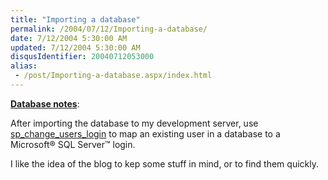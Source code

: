 ```yaml
---
title: "Importing a database"
permalink: /2004/07/12/Importing-a-database/
date: 7/12/2004 5:30:00 AM
updated: 7/12/2004 5:30:00 AM
disqusIdentifier: 20040712053000
alias:
 - /post/Importing-a-database.aspx/index.html
---
```

<strong><u>Database notes</u></strong>:

After importing the database to my development server, use [sp_change_users_login](http://msdn.microsoft.com/library/default.asp?url=/library/en-us/tsqlref/ts_sp_addp_0awi.asp) to map an existing user in a database to a Microsoft® SQL Server™ login.
<!-- more -->

I like the idea of the blog to kep some stuff in mind, or to find them quickly.
